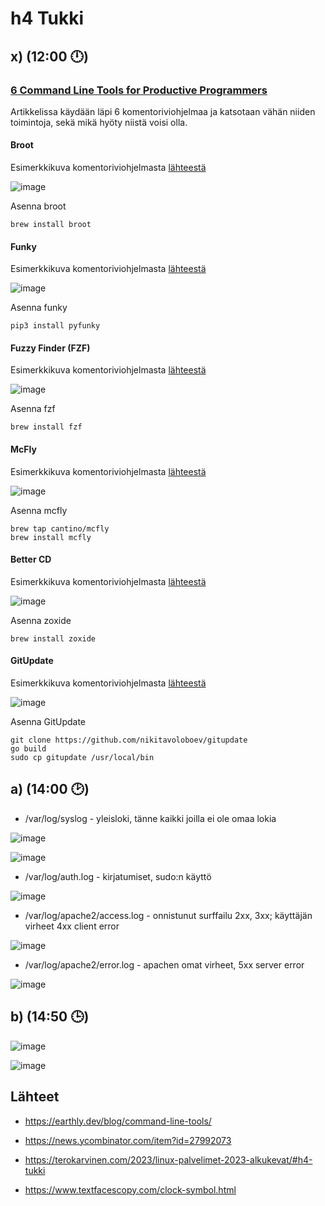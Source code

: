 # h4 Tukki

## x) (12:00 🕛) 


### [6 Command Line Tools for Productive Programmers](https://earthly.dev/blog/command-line-tools/)

Artikkelissa käydään läpi 6 komentoriviohjelmaa ja katsotaan vähän niiden toimintoja, sekä mikä hyöty niistä voisi olla.

#### Broot

Esimerkkikuva komentoriviohjelmasta [lähteestä](https://earthly.dev/blog/command-line-tools/)

![image](https://user-images.githubusercontent.com/112497215/215324447-23005fbe-8993-4bef-a6f9-dee1c3b01a9d.png)


Asenna broot

    brew install broot

#### Funky

Esimerkkikuva komentoriviohjelmasta [lähteestä](https://earthly.dev/blog/command-line-tools/)

![image](https://user-images.githubusercontent.com/112497215/215324323-61714f95-38df-4295-9792-00f537de63d5.png)

Asenna funky

    pip3 install pyfunky

#### Fuzzy Finder (FZF)

Esimerkkikuva komentoriviohjelmasta [lähteestä](https://earthly.dev/blog/command-line-tools/)

![image](https://user-images.githubusercontent.com/112497215/215324282-29291d14-f2b4-4ca8-8718-0e094fc8e451.png)

Asenna fzf

    brew install fzf

#### McFly 

Esimerkkikuva komentoriviohjelmasta [lähteestä](https://earthly.dev/blog/command-line-tools/)

![image](https://user-images.githubusercontent.com/112497215/215324200-251cf25b-0e90-450a-9ed0-1f580f3eb031.png)


Asenna mcfly

    brew tap cantino/mcfly
    brew install mcfly

#### Better CD

Esimerkkikuva komentoriviohjelmasta [lähteestä](https://earthly.dev/blog/command-line-tools/)

![image](https://user-images.githubusercontent.com/112497215/215324091-a4194c3f-1161-4106-a5f4-4058c7711b37.png)


Asenna zoxide

    brew install zoxide



#### GitUpdate

Esimerkkikuva komentoriviohjelmasta [lähteestä](https://earthly.dev/blog/command-line-tools/)

![image](https://user-images.githubusercontent.com/112497215/215323744-b6c3a4c1-a883-4edf-a3ba-5fb8d4206898.png)

Asenna GitUpdate
    
    git clone https://github.com/nikitavoloboev/gitupdate
    go build
    sudo cp gitupdate /usr/local/bin


## a) (14:00 🕑)

- /var/log/syslog - yleisloki, tänne kaikki joilla ei ole omaa lokia

![image](https://user-images.githubusercontent.com/112497215/215325025-36ad983e-f55b-4df1-af09-88c260a76689.png)

![image](https://user-images.githubusercontent.com/112497215/215324985-aa4d8d8c-6e68-4ad0-8536-184cf566626d.png)

- /var/log/auth.log - kirjatumiset, sudo:n käyttö

![image](https://user-images.githubusercontent.com/112497215/215325262-df5e899e-00fa-45f3-aede-cdac555b16ca.png)

- /var/log/apache2/access.log - onnistunut surffailu 2xx, 3xx; käyttäjän virheet 4xx client error

![image](https://user-images.githubusercontent.com/112497215/215326319-39bb66c5-de20-4959-b5f1-05b60bc4a602.png)

- /var/log/apache2/error.log - apachen omat virheet, 5xx server error

![image](https://user-images.githubusercontent.com/112497215/215326470-446f9552-036d-4360-9681-97d1d5f73b40.png)


## b) (14:50 🕒)

![image](https://user-images.githubusercontent.com/112497215/215327250-460f8275-e30a-4e66-b03c-9935d92de798.png)

![image](https://user-images.githubusercontent.com/112497215/215327879-fc023132-1d16-4700-9ce0-67bfcb1a64d5.png)



## Lähteet

- https://earthly.dev/blog/command-line-tools/

- https://news.ycombinator.com/item?id=27992073

- https://terokarvinen.com/2023/linux-palvelimet-2023-alkukevat/#h4-tukki

- https://www.textfacescopy.com/clock-symbol.html

